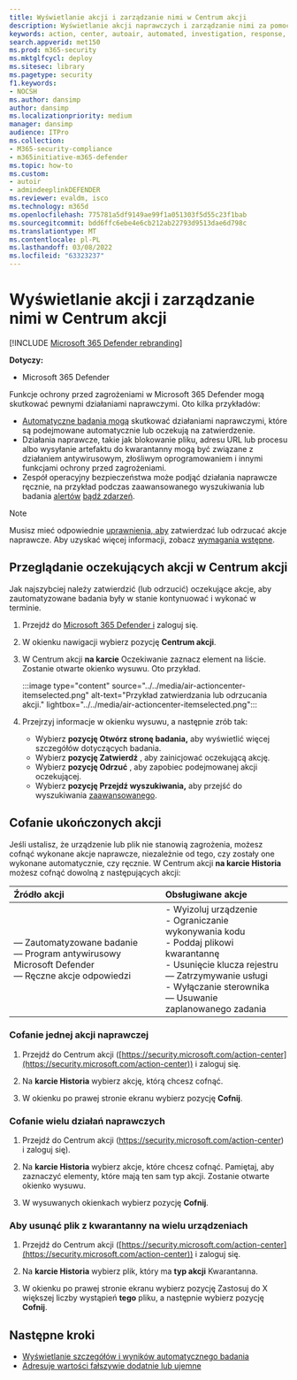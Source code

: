 ```yaml
---
title: Wyświetlanie akcji i zarządzanie nimi w Centrum akcji
description: Wyświetlanie akcji naprawczych i zarządzanie nimi za pomocą Centrum akcji
keywords: action, center, autoair, automated, investigation, response, remediation
search.appverid: met150
ms.prod: m365-security
ms.mktglfcycl: deploy
ms.sitesec: library
ms.pagetype: security
f1.keywords:
- NOCSH
ms.author: dansimp
author: dansimp
ms.localizationpriority: medium
manager: dansimp
audience: ITPro
ms.collection:
- M365-security-compliance
- m365initiative-m365-defender
ms.topic: how-to
ms.custom:
- autoir
- admindeeplinkDEFENDER
ms.reviewer: evaldm, isco
ms.technology: m365d
ms.openlocfilehash: 775781a5df9149ae99f1a051303f5d55c23f1bab
ms.sourcegitcommit: bdd6ffc6ebe4e6cb212ab22793d9513dae6d798c
ms.translationtype: MT
ms.contentlocale: pl-PL
ms.lasthandoff: 03/08/2022
ms.locfileid: "63323237"
---
```

# <a name="view-and-manage-actions-in-the-action-center"></a>Wyświetlanie akcji i zarządzanie nimi w Centrum akcji

[!INCLUDE [Microsoft 365 Defender rebranding](../includes/microsoft-defender.md)]


**Dotyczy:**
- Microsoft 365 Defender

Funkcje ochrony przed zagrożeniami w Microsoft 365 Defender mogą skutkować pewnymi działaniami naprawczymi. Oto kilka przykładów:

- [Automatyczne badania mogą](m365d-autoir.md) skutkować działaniami naprawczymi, które są podejmowane automatycznie lub oczekują na zatwierdzenie.
- Działania naprawcze, takie jak blokowanie pliku, adresu URL lub procesu albo wysyłanie artefaktu do kwarantanny mogą być związane z działaniem antywirusowym, złośliwym oprogramowaniem i innymi funkcjami ochrony przed zagrożeniami.
- Zespół operacyjny bezpieczeństwa może podjąć działania naprawcze ręcznie, na przykład podczas zaawansowanego wyszukiwania [](advanced-hunting-overview.md) lub badania [alertów](investigate-alerts.md) [bądź zdarzeń](investigate-incidents.md).

> [!NOTE]
> Musisz mieć odpowiednie [uprawnienia, aby](m365d-action-center.md#required-permissions-for-action-center-tasks) zatwierdzać lub odrzucać akcje naprawcze. Aby uzyskać więcej informacji, zobacz [wymagania wstępne](m365d-configure-auto-investigation-response.md#prerequisites-for-automated-investigation-and-response-in-microsoft-365-defender).

## <a name="review-pending-actions-in-the-action-center"></a>Przeglądanie oczekujących akcji w Centrum akcji

Jak najszybciej należy zatwierdzić (lub odrzucić) oczekujące akcje, aby zautomatyzowane badania były w stanie kontynuować i wykonać w terminie. 

1. Przejdź do <a href="https://go.microsoft.com/fwlink/p/?linkid=2077139" target="_blank">Microsoft 365 Defender i</a> zaloguj się. 

2. W okienku nawigacji wybierz pozycję **Centrum akcji**. 

3. W Centrum akcji **na karcie** Oczekiwanie zaznacz element na liście. Zostanie otwarte okienko wysuwu. Oto przykład.

   :::image type="content" source="../../media/air-actioncenter-itemselected.png" alt-text="Przykład zatwierdzania lub odrzucania akcji." lightbox="../../media/air-actioncenter-itemselected.png":::

4. Przejrzyj informacje w okienku wysuwu, a następnie zrób tak:
   - Wybierz **pozycję Otwórz stronę badania,** aby wyświetlić więcej szczegółów dotyczących badania.
   - Wybierz **pozycję Zatwierdź** , aby zainicjować oczekującą akcję.
   - Wybierz **pozycję Odrzuć** , aby zapobiec podejmowanej akcji oczekującej.
   - Wybierz **pozycję Przejdź wyszukiwania,** aby przejść do wyszukiwania [zaawansowanego](advanced-hunting-overview.md). 

## <a name="undo-completed-actions"></a>Cofanie ukończonych akcji

Jeśli ustalisz, że urządzenie lub plik nie stanowią zagrożenia, możesz cofnąć wykonane akcje naprawcze, niezależnie od tego, czy zostały one wykonane automatycznie, czy ręcznie. W Centrum akcji **na karcie Historia** możesz cofnąć dowolną z następujących akcji:  

| Źródło akcji | Obsługiwane akcje |
|:---|:---|
| — Zautomatyzowane badanie <br/>— Program antywirusowy Microsoft Defender <br/>— Ręczne akcje odpowiedzi | - Wyizoluj urządzenie <br/>- Ograniczanie wykonywania kodu <br/>- Poddaj plikowi kwarantannę <br/>- Usunięcie klucza rejestru <br/>— Zatrzymywanie usługi <br/>- Wyłączanie sterownika <br/>— Usuwanie zaplanowanego zadania |

### <a name="undo-one-remediation-action"></a>Cofanie jednej akcji naprawczej

1. Przejdź do Centrum akcji ([https://security.microsoft.com/action-center](https://security.microsoft.com/action-center)) i zaloguj się.

2. Na **karcie Historia** wybierz akcję, którą chcesz cofnąć.

3. W okienku po prawej stronie ekranu wybierz pozycję **Cofnij**.

### <a name="undo-multiple-remediation-actions"></a>Cofanie wielu działań naprawczych

1. Przejdź do Centrum akcji (https://security.microsoft.com/action-center) i zaloguj się).

2. Na **karcie Historia** wybierz akcje, które chcesz cofnąć. Pamiętaj, aby zaznaczyć elementy, które mają ten sam typ akcji. Zostanie otwarte okienko wysuwu.

3. W wysuwanych okienkach wybierz pozycję **Cofnij**.

### <a name="to-remove-a-file-from-quarantine-across-multiple-devices"></a>Aby usunąć plik z kwarantanny na wielu urządzeniach 

1. Przejdź do Centrum akcji ([https://security.microsoft.com/action-center](https://security.microsoft.com/action-center)) i zaloguj się.

2. Na **karcie Historia** wybierz plik, który ma **typ akcji** Kwarantanna.

3. W okienku po prawej stronie ekranu wybierz pozycję Zastosuj do X większej liczby wystąpień **tego** pliku, a następnie wybierz pozycję **Cofnij**.

## <a name="next-steps"></a>Następne kroki

- [Wyświetlanie szczegółów i wyników automatycznego badania](m365d-autoir-results.md)
- [Adresuje wartości fałszywie dodatnie lub ujemne](m365d-autoir-report-false-positives-negatives.md)
